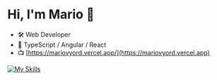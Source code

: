 # Hi, I'm Mario 👋

- 🛠️ Web Developer
- :dart: TypeScript / Angular / React
- :tv: [https://mariovyord.vercel.app/](https://mariovyord.vercel.app)

[![My Skills](https://skillicons.dev/icons?i=js,typescript,html,css,react,angular,tailwind)](https://skillicons.dev)
